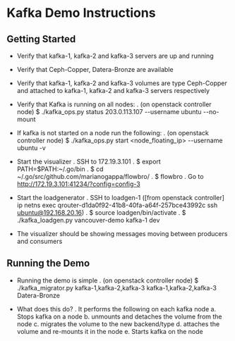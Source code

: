 Kafka Demo Instructions
=======================

Getting Started
----------------
* Verify that kafka-1, kafka-2 and kafka-3 servers are up and running
* Verify that Ceph-Copper, Datera-Bronze are available
* Verify that kafka-1, kafka-2 and kafka-3 volumes are type Ceph-Copper and
  attached to kafka-1, kafka-2 and kafka-3 servers respectively
* Verify that Kafka is running on all nodes:
    . (on openstack controller node) $ ./kafka_ops.py status 203.0.113.107 --username ubuntu --no-mount
* If kafka is not started on a node run the following:
    . (on openstack controller node) $ ./kafka_ops.py start <node_floating_ip> --username ubuntu -v

* Start the visualizer
    . SSH to 172.19.3.101
    . $ export PATH=$PATH:~/.go/bin
    . $ cd ~/.go/src/github.com/marianogappa/flowbro/
    . $ flowbro
    . Go to http://172.19.3.101:41234/?config=config-3

* Start the loadgenerator
    . SSH to loadgen-1 ([from openstack controller] ip netns exec qrouter-d1da0f92-41b8-40fa-a64f-257bce43992c ssh ubuntu@192.168.20.16)
    . $ source loadgen/bin/activate
    . $ ./kafka_loadgen.py vancouver-demo kafka-1 dev

* The visualizer should be showing messages moving between producers and consumers

Running the Demo
----------------
* Running the demo is simple
    . (on openstack controller node) $ ./kafka_migrator.py kafka-1,kafka-2,kafka-3 kafka-1,kafka-2,kafka-3 Datera-Bronze

* What does this do?
    . It performs the following on each kafka node
        a. Stops kafka on a node
        b. unmounts and detaches the volume from the node
        c. migrates the volume to the new backend/type
        d. attaches the volume and re-mounts it in the node
        e. Starts kafka on the node
